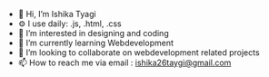 - 👋 Hi, I’m Ishika Tyagi
- ⚙️   I use daily:  .js, .html, .css 
- 👀 I’m interested in designing and coding
- 🌱 I’m currently learning Webdevelopment
- 💞️ I’m looking to collaborate on webdevelopment related projects
- 📫 How to reach me via email : ishika26taygi@gmail.com 

